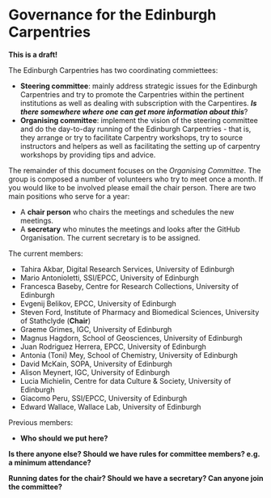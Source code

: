 # Governance for the Edinburgh Carpentries

**This is a draft!**

The Edinburgh Carpentries has two coordinating commiettees:

* **Steering committee**: mainly address strategic issues for the Edinburgh Carpentries and try to promote the Carpentries within the pertinent institutions as well as dealing with subscription with the Carpentires. ***Is there somewhere where one can get more information about this***?
* **Organising committee**: implement the vision of the steering committee and do the day-to-day running of the Edinburgh Carpentries - that is, they arrange or try to facilitate Carpentry workshops, try to source instructors and helpers as well as facilitating the setting up of carpentry workshops by providing tips and advice.

The remainder of this document focuses on the *Organising Committee*. The group is composed a number of volunteers who try to meet once a month. If you would like to be involved please email the chair person. There are two main positions who serve for a year:

* A **chair person** who chairs the meetings and schedules the new meetings. 
* A **secretary** who minutes the meetings and looks after the GitHub Organisation. The current secretary is to be assigned.

The current members:

* Tahira Akbar, Digital Research Services, University of Edinburgh
* Mario Antonioletti, SSI/EPCC, University of Edinburgh
* Francesca Baseby, Centre for Research Collections, University of Edinburgh
* Evgenij Belikov, EPCC, University of Edinburgh
* Steven Ford, Institute of Pharmacy and Biomedical Sciences, University of Stathclyde (**Chair**)
* Graeme Grimes, IGC, University of Edinburgh
* Magnus Hagdorn, School of Geosciences, University of Edinburgh
* Juan Rodriguez Herrera, EPCC, University of Edinburgh
* Antonia (Toni) Mey, School of Chemistry, University of Edinburgh
* David McKain, SOPA, University of Edinburgh
* Alison Meynert, IGC, University of Edinburgh
* Lucia Michielin, Centre for data Culture & Society, University of Edinburgh
* Giacomo Peru, SSI/EPCC, University of Edinburgh
* Edward Wallace, Wallace Lab, University of Edinburgh

Previous members:

* **Who should we put here?**

**Is there anyone else? Should we have rules for committee members? e.g. a minimum attendance?**

**Running dates for the chair? Should we have a secretary? Can anyone join the committee?**

